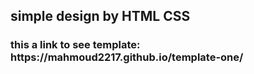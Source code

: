 
<h2> simple design by HTML CSS</h2>
<h3>  this a link to see template: https://mahmoud2217.github.io/template-one/</h3>
